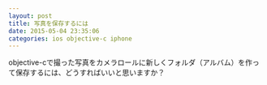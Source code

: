 ```yaml
---
layout: post
title: 写真を保存するには
date: 2015-05-04 23:35:06
categories: ios objective-c iphone
---
```

<!-- {% raw %} -->
<p>objective-cで撮った写真をカメラロールに新しくフォルダ（アルバム）を作って保存するには、どうすればいいと思いますか？</p>
<!-- {% endraw %} -->
